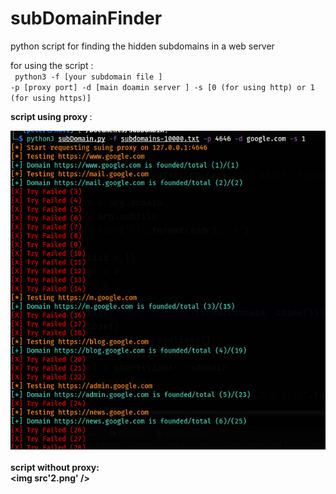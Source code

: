 # subDomainFinder
python script for finding the hidden subdomains in a web server <br>

for using the script :<br>
<code> 
  python3 -f [your subdomain file ] -p [proxy port] -d [main doamin server ] -s [0 (for using http) or 1 (for using https)]
  </code>
  
 <b>script using proxy </b>:
 
 <img src='1.png' /><br>
 <br>
 <b>script without proxy:<br>
  <img src'2.png' />
